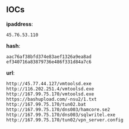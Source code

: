 
## IOCs

__ipaddress__:

```text
45.76.53.110
```
__hash__:

```text
aac76af38bfd374e83aef1326a9ea8ad
ef340716a83879736e486f331d84a7c6
```
__url__:

```text
http://45.77.44.127/vmtoolsd.exe
http://116.202.251.4/vmtoolsd.exe
http://167.99.75.170/vmtoolsd.exe
https://bashupload.com/-nsu2/1.txt
http://167.99.75.170/tun02.bat
http://167.99.75.170/dns003/hamcore.se2
http://167.99.75.170/dns003/sqlwritel.exe
http://167.99.75.170/tun02/vpn_server.config
```